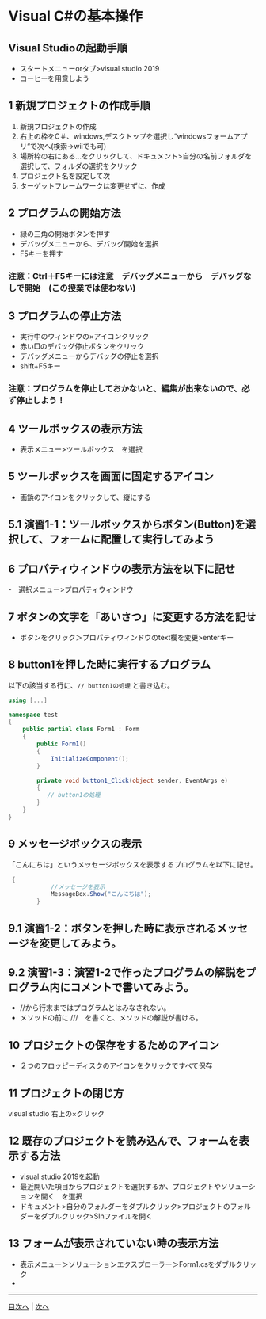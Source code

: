 # Visual C#の基本操作
## Visual Studioの起動手順
- スタートメニューorタブ>visual studio 2019
- コーヒーを用意しよう

## 1 新規プロジェクトの作成手順
1.  新規プロジェクトの作成
2. 右上の枠をC＃、windows,デスクトップを選択し“windowsフォームアプリ“で次へ(検索→wiiでも可)
3. 場所枠の右にある...をクリックして、ドキュメント>自分の名前フォルダを選択して、フォルダの選択をクリック
4. プロジェクト名を設定して次
5. ターゲットフレームワークは変更せずに、作成

## 2 プログラムの開始方法
- 緑の三角の開始ボタンを押す 
- デバッグメニューから、デバッグ開始を選択
- F5キーを押す

### 注意：Ctrl＋F5キーには注意　デバッグメニューから　デバッグなしで開始　(この授業では使わない)

## 3 プログラムの停止方法
- 実行中のウィンドウの×アイコンクリック
- 赤い□のデバッグ停止ボタンをクリック
- デバッグメニューからデバッグの停止を選択
- shift+F5キー

### 注意：プログラムを停止しておかないと、編集が出来ないので、必ず停止しよう！

## 4 ツールボックスの表示方法
- 表示メニュー>ツールボックス　を選択


## 5 ツールボックスを画面に固定するアイコン
- 画鋲のアイコンをクリックして、縦にする


## 5.1 演習1-1：ツールボックスからボタン(Button)を選択して、フォームに配置して実行してみよう



## 6 プロパティウィンドウの表示方法を以下に記せ
-　選択メニュー>プロパティウィンドウ


## 7 ボタンの文字を「あいさつ」に変更する方法を記せ
- ボタンをクリック＞プロパティウィンドウのtext欄を変更>enterキー


## 8 button1を押した時に実行するプログラム
以下の該当する行に、`// button1の処理` と書き込む。

```cs
using [...]

namespace test
{
    public partial class Form1 : Form
    {
        public Form1()
        {
            InitializeComponent();
        }

        private void button1_Click(object sender, EventArgs e)
        {
           // button1の処理
        }
    }
}
```

## 9 メッセージボックスの表示
「こんにちは」というメッセージボックスを表示するプログラムを以下に記せ。

```cs
 {
            //メッセージを表示
            MessageBox.Show("こんにちは");
        }
```

## 9.1 演習1-2：ボタンを押した時に表示されるメッセージを変更してみよう。



## 9.2 演習1-3：演習1-2で作ったプログラムの解説をプログラム内にコメントで書いてみよう。
- //から行末まではプログラムとはみなされない。
- メソッドの前に  ///　を書くと、メソッドの解説が書ける。

## 10 プロジェクトの保存をするためのアイコン
- ２つのフロッピーディスクのアイコンをクリックですべて保存


## 11 プロジェクトの閉じ方
visual studio   右上の×クリック


## 12 既存のプロジェクトを読み込んで、フォームを表示する方法
- visual studio 2019を起動
- 最近開いた項目からプロジェクトを選択するか、プロジェクトやソリューションを開く　を選択
- ドキュメント>自分のフォルダーをダブルクリック>プロジェクトのフォルダーをダブルクリック>Slnファイルを開く

## 13 フォームが表示されていない時の表示方法
- 表示メニュー＞ソリューションエクスプローラー＞Form1.csをダブルクリック
- 

---

[目次へ](README.md#%E7%9B%AE%E6%AC%A1) | [次へ](README.md#%E3%83%97%E3%83%AD%E3%82%B0%E3%83%A9%E3%83%9F%E3%83%B3%E3%82%B0%E3%81%AE%E8%82%9D)
